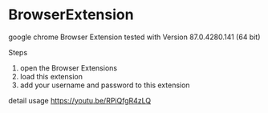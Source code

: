 # BrowserExtension
google chrome Browser Extension
tested with Version 87.0.4280.141 (64 bit)

Steps
1. open the Browser Extensions
2. load this extension
3. add your username and password to this extension



detail usage
https://youtu.be/RPiQfgR4zLQ

